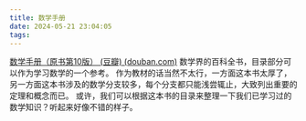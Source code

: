 ```yaml
---
title: 数学手册
date: 2024-05-21 23:04:05
tags:
---
```

[数学手册（原书第10版） (豆瓣) (douban.com)](https://book.douban.com/subject/35350415/)
数学界的百科全书，目录部分可以作为学习数学的一个参考。
作为教材的话当然不太行，一方面这本书太厚了，另一方面这本书涉及的数学分支较多，每个分支都只能浅尝辄止，大致列出重要的定理和概念而已。
或许，我们可以根据这本书的目录来整理一下我们已学习过的数学知识？听起来好像不错的样子。